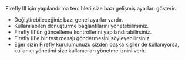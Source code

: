 Firefly III için yapılandırma tercihleri size bazı gelişmiş ayarları gösterir.

* Değiştirebileceğiniz bazı genel ayarlar vardır.
* Kullanılabilen dönüştürme bağlantılarını yönetebilirsiniz.
* Firefly III'ün güncelleme kontrollerini yapılandırabilirsiniz.
* Firefly III'e bir test mesajı göndermesini söyleyebilirsiniz.
* Eğer sizin Firefly kurulumunuzu sizden başka kişiler de kullanıyorsa, kullanıcı yönetimi size kullanıcıları yönetme iznini verir.